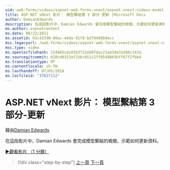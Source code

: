 ```yaml
---
uid: web-forms/videos/aspnet-web-forms-vnext/aspnet-vnext-videos-model-binding-part-3-updating
title: ASP.NET vNext 影片： 模型繫結第 3 部分-更新 |Microsoft Docs
author: DamianEdwards
description: 在這段影片中，Damian Edwards 會完成模型繫結的檢閱，示範如何更新資料。
ms.author: aspnetcontent
ms.date: 08/22/2011
ms.assetid: 63c42590-08ac-44da-91f8-bd79489b9ecc
msc.legacyurl: /web-forms/videos/aspnet-web-forms-vnext/aspnet-vnext-videos-model-binding-part-3-updating
msc.type: video
ms.openlocfilehash: 124405cdc01b3722eb07dac21a43da31d90c143a
ms.sourcegitcommit: b28cd0313af316c051c2ff8549865bff67f2fbb4
ms.translationtype: MT
ms.contentlocale: zh-TW
ms.lasthandoff: 07/05/2018
ms.locfileid: "37827112"
---
```

<a name="aspnet-vnext-videos-model-binding-part-3---updating"></a>ASP.NET vNext 影片： 模型繫結第 3 部分-更新
====================
藉由[Damian Edwards](https://github.com/DamianEdwards)

在這段影片中，Damian Edwards 會完成模型繫結的檢閱，示範如何更新資料。

[&#9654;觀看影片 （1 分鐘）](https://channel9.msdn.com/Blogs/ASP-NET-Site-Videos/aspnet-vnext-videos-model-binding-part-3-updating)

> [!div class="step-by-step"]
> [上一頁](aspnet-vnext-videos-model-binding-part-2-filtering.md)
> [下一頁](aspnet-45-web-forms-model-binding.md)
